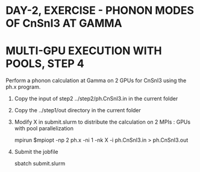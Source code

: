 DAY-2, EXERCISE - PHONON MODES OF CnSnI3 AT GAMMA 
=================================================

# MULTI-GPU EXECUTION WITH POOLS, STEP 4 #
 
Perform a phonon calculation at Gamma on 2 GPUs for CnSnI3 using the ph.x program.

1. Copy the input of step2 ../step2/ph.CnSnI3.in in the current folder

2. Copy the ../step1/out directory in the current folder

3. Modify X in submit.slurm to distribute the calculation on 2 MPIs : GPUs with pool parallelization

	mpirun $mpiopt -np 2 ph.x -ni 1 -nk X -i ph.CnSnI3.in > ph.CnSnI3.out
 
4. Submit the jobfile

	sbatch submit.slurm

